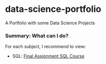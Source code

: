 # data-science-portfolio
A Portfolio with some Data Science Projects


### Summary: What can I do?

For each subject, I recommend to view:

 * SQL: [Final Assignment SQL Course](SQL/Final_Assignment)
